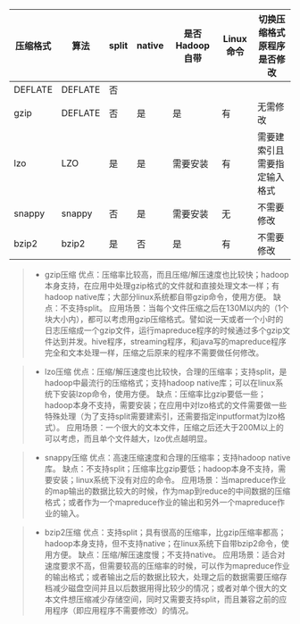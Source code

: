 | 压缩格式 |算法 |split | native | 是否Hadoop自带 | Linux命令 | 切换压缩格式 原程序是否修改 | 
| --- | --- | --- | --- | --- | --- |---|
| DEFLATE|DEFLATE|否|
| gzip |DEFLATE |否 | 是 | 是 | 有 | 无需修改 |
| lzo | LZO |是 | 是 | 需要安装 | 有 | 需要建索引且需要指定输入格式 | 
|snappy |snappy |否 | 是 | 需要安装 | 无 | 不需要修改 | 
| bzip2 |bzip2 |是 | 否 | 是 | 有 | 不需要修改 |
> * gzip压缩
优点：压缩率比较高，而且压缩/解压速度也比较快；hadoop本身支持，在应用中处理gzip格式的文件就和直接处理文本一样；有hadoop native库；大部分linux系统都自带gzip命令，使用方便。
缺点：不支持split。
应用场景：当每个文件压缩之后在130M以内的（1个块大小内），都可以考虑用gzip压缩格式。譬如说一天或者一个小时的日志压缩成一个gzip文件，运行mapreduce程序的时候通过多个gzip文件达到并发。hive程序，streaming程序，和java写的mapreduce程序完全和文本处理一样，压缩之后原来的程序不需要做任何修改。

> * lzo压缩
优点：压缩/解压速度也比较快，合理的压缩率；支持split，是hadoop中最流行的压缩格式；支持hadoop native库；可以在linux系统下安装lzop命令，使用方便。
缺点：压缩率比gzip要低一些；hadoop本身不支持，需要安装；在应用中对lzo格式的文件需要做一些特殊处理（为了支持split需要建索引，还需要指定inputformat为lzo格式）。
应用场景：一个很大的文本文件，压缩之后还大于200M以上的可以考虑，而且单个文件越大，lzo优点越明显。

> * snappy压缩
优点：高速压缩速度和合理的压缩率；支持hadoop native库。
缺点：不支持split；压缩率比gzip要低；hadoop本身不支持，需要安装；linux系统下没有对应的命令。
应用场景：当mapreduce作业的map输出的数据比较大的时候，作为map到reduce的中间数据的压缩格式；或者作为一个mapreduce作业的输出和另外一个mapreduce作业的输入。

> * bzip2压缩
优点：支持split；具有很高的压缩率，比gzip压缩率都高；hadoop本身支持，但不支持native；在linux系统下自带bzip2命令，使用方便。
缺点：压缩/解压速度慢；不支持native。
应用场景：适合对速度要求不高，但需要较高的压缩率的时候，可以作为mapreduce作业的输出格式；或者输出之后的数据比较大，处理之后的数据需要压缩存档减少磁盘空间并且以后数据用得比较少的情况；或者对单个很大的文本文件想压缩减少存储空间，同时又需要支持split，而且兼容之前的应用程序（即应用程序不需要修改）的情况。

